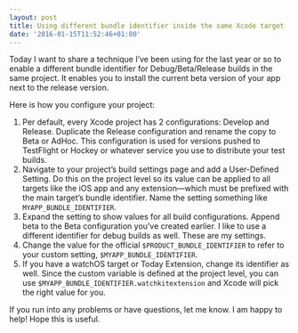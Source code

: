 ```yaml
---
layout: post
title: Using different bundle identifier inside the same Xcode target
date: '2016-01-15T11:52:46+01:00'
---
```


Today I want to share a technique I’ve been using for the last year or so to enable a different bundle identifier for Debug/Beta/Release builds in the same project. It enables you to install the current beta version of your app next to the release version.

Here is how you configure your project:

1. Per default, every Xcode project has 2 configurations: Develop and Release. Duplicate the Release configuration and rename the copy to Beta or AdHoc. This configuration is used for versions pushed to TestFlight or Hockey or whatever service you use to distribute your test builds. 
2. Navigate to your project’s build settings page and add a User-Defined Setting.  Do this on the project level so its value can be applied to all targets like the iOS app and any extension—which must be prefixed with the main target’s bundle identifier. Name the setting something like `MYAPP_BUNDLE_IDENTIFIER`.
3. Expand the setting to show values for all build configurations. Append beta to the Beta configuration you’ve created earlier. I like to use a different identifier for debug builds as well. These are my settings. 
4. Change the value for the official `$PRODUCT_BUNDLE_IDENTIFIER` to refer to your custom setting, `$MYAPP_BUNDLE_IDENTIFIER`.
5. If you have a watchOS target or Today Extension, change its identifier as well. Since the custom variable is defined at the project level, you can use `$MYAPP_BUNDLE_IDENTIFIER.watchkitextension` and Xcode will pick the right value for you.


If you run into any problems or have questions, let me know. I am happy to help! Hope this is useful.
